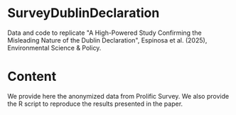 # SurveyDublinDeclaration

Data and code to replicate "A High-Powered Study Confirming the Misleading Nature of the Dublin Declaration", Espinosa et al. (2025), Environmental Science & Policy.

# Content

We provide here the anonymized data from Prolific Survey. We also provide the R script to reproduce the results presented in the paper. 
